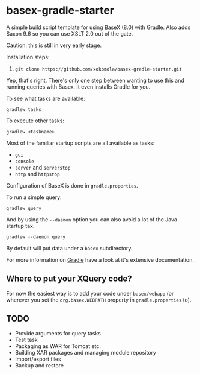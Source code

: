 # basex-gradle-starter

A simple build script template for using [BaseX](basex.org) (8.0) with Gradle. Also adds Saxon 9.6 so you can use XSLT 2.0 out of the gate.

Caution: this is still in very early stage.

Installation steps:

1. `git clone https://github.com/xokomola/basex-gradle-starter.git`

Yep, that's right. There's only one step between wanting to use this and running queries with Basex. It even installs Gradle for you.

To see what tasks are available:

    gradlew tasks

To execute other tasks:

    gradlew <taskname>

Most of the familiar startup scripts are all available as tasks:

- `gui`
- `console`
- `server` and `serverstop`
- `http` and `httpstop`

Configuration of BaseX is done in `gradle.properties`.

To run a simple query:

    gradlew query

And by using the `--daemon` option you can also avoid a lot of the Java startup tax.

    gradlew --daemon query

By default will put data under a `basex` subdirectory.

For more information on [Gradle](https://gradle.org) have a look at it's extensive documentation.

## Where to put your XQuery code?

For now the easiest way is to add your code under `basex/webapp` (or wherever you set the `org.basex.WEBPATH` property in `gradle.properties` to).

## TODO

- Provide arguments for query tasks
- Test task
- Packaging as WAR for Tomcat etc.
- Building XAR packages and managing module repository
- Import/export files
- Backup and restore


